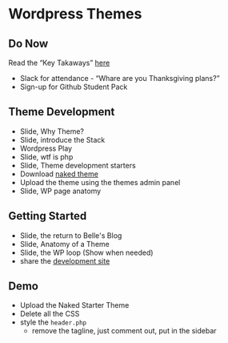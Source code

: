 # Wordpress Themes

## Do Now
Read the “Key Takaways” [here](https://getflywheel.com/layout/anatomy-wordpress-theme/)
+ Slack for attendance - “Whare are you Thanksgiving plans?”
+ Sign-up for Github Student Pack

 

## Theme Development
  - Slide, Why Theme?
  - Slide, introduce the Stack
  - Wordpress Play
  - Slide, wtf is php
  - Slide, Theme development starters
  - Download [naked theme](http://naked-wordpress.bckmn.com/)
  - Upload the theme using the themes admin panel
  - Slide, WP page anatomy
   
## Getting Started 
  - Slide, the return to Belle's Blog
  - Slide, Anatomy of a Theme
  - Slide, the WP loop (Show when needed)
  - share the [development site](https://ide.c9.io/awdriggs/belle_books)

## Demo
  - Upload the Naked Starter Theme
  - Delete all the CSS
  - style the `header.php`
    + remove the tagline, just comment out, put in the sidebar


